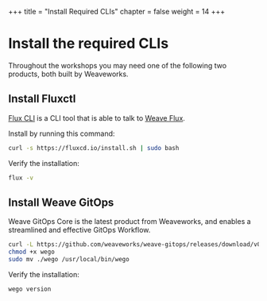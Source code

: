 +++
title = "Install Required CLIs"
chapter = false
weight = 14
+++

# Install the required CLIs

Throughout the workshops you may need one of the following two products, both built by Weaveworks.

## Install Fluxctl

[Flux CLI](https://fluxcd.io/docs/installation/) is a CLI tool that is able to talk to [Weave Flux](https://github.com/fluxcd/flux2).

Install by running this command:

```sh
curl -s https://fluxcd.io/install.sh | sudo bash
```

Verify the installation:

```sh
flux -v
```

## Install Weave GitOps

Weave GitOps Core is the latest product from Weaveworks, and enables a streamlined and effective GitOps Workflow.

```sh
curl -L https://github.com/weaveworks/weave-gitops/releases/download/v0.2.1/wego-$(uname)-$(uname -m) -o wego
chmod +x wego
sudo mv ./wego /usr/local/bin/wego
```

Verify the installation:

```sh
wego version
```